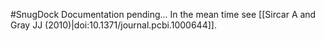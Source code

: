 #SnugDock
Documentation pending... In the mean time see [[Sircar A and Gray JJ (2010)|doi:10.1371/journal.pcbi.1000644]].